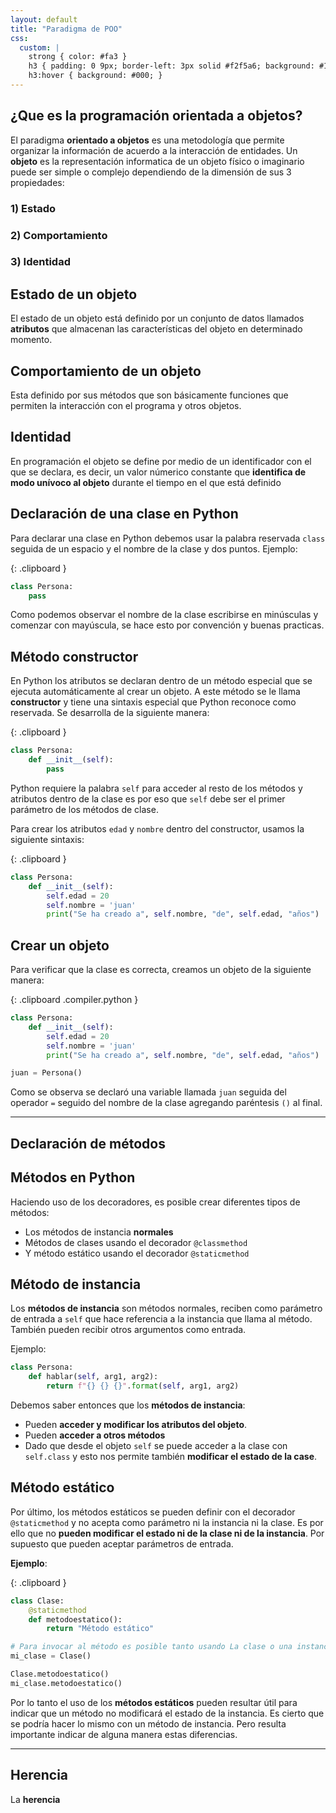 ```yaml
---
layout: default
title: "Paradigma de POO"
css:
  custom: |
    strong { color: #fa3 }
    h3 { padding: 0 9px; border-left: 3px solid #f2f5a6; background: #181918; display: inline-block; margin-top: 6px }
    h3:hover { background: #000; }
---
```


## ¿Que es la programación orientada a objetos?

El paradigma **orientado a objetos** es una metodología que permite organizar la información de acuerdo a la interacción de entidades. Un **objeto** es la representación informatica de un objeto físico o imaginario puede ser simple o complejo dependiendo de la dimensión de sus 3 propiedades:

### 1) Estado
### 2) Comportamiento
### 3) Identidad

## Estado de un objeto

El estado de un objeto está definido por un conjunto de datos llamados **atributos** que almacenan las características del objeto en determinado momento.

## Comportamiento de un objeto

Esta definido por sus métodos que son básicamente funciones que permiten la interacción con el programa y otros objetos.

## Identidad

En programación el objeto se define por medio de un identificador con el que se declara, es decir, un valor númerico constante que **identifica de modo unívoco al objeto** durante el tiempo en el que está definido

## Declaración de una clase en Python

Para declarar una clase en Python debemos usar la palabra reservada `class` seguida de un espacio y el nombre de la clase y dos puntos. Ejemplo:

{: .clipboard }
```py
class Persona:
	pass
```

Como podemos observar el nombre de la clase escribirse en minúsculas y comenzar con mayúscula, se hace esto por convención y buenas practicas.


## Método constructor

En Python los atributos se declaran dentro de un método especial que se ejecuta automáticamente al crear un objeto. A este método se le llama **constructor** y tiene una sintaxis especial que Python reconoce como reservada. Se desarrolla de la siguiente manera:

{: .clipboard }
```py
class Persona:
	def __init__(self):
		pass
```

Python requiere la palabra `self` para acceder al resto de los métodos y atributos dentro de la clase es por eso que `self` debe ser el primer parámetro de los métodos de clase.

Para crear los atributos `edad` y `nombre` dentro del constructor, usamos la siguiente sintaxis:

{: .clipboard }
```py
class Persona:
	def __init__(self):
		self.edad = 20
		self.nombre = 'juan'
		print("Se ha creado a", self.nombre, "de", self.edad, "años")
```

## Crear un objeto

Para verificar que la clase es correcta, creamos un objeto de la siguiente manera:

{: .clipboard .compiler.python }
```py
class Persona:
	def __init__(self):
		self.edad = 20
		self.nombre = 'juan'
		print("Se ha creado a", self.nombre, "de", self.edad, "años")

juan = Persona()
```

Como se observa se declaró una variable llamada `juan` seguida del operador `=` seguido del nombre de la clase agregando paréntesis `()` al final.

---

## Declaración de métodos



## Métodos en Python

Haciendo uso de los decoradores, es posible crear diferentes tipos de métodos:

- Los métodos de instancia **normales**
- Métodos de clases usando el decorador `@classmethod`
- Y método estático usando el decorador `@staticmethod`

## Método de instancia

Los **métodos de instancia** son métodos normales, reciben como parámetro de entrada a `self` que hace referencia a la instancia que llama al método. También pueden recibir otros argumentos como entrada.

Ejemplo:

```py
class Persona:
	def hablar(self, arg1, arg2):
		return f"{} {} {}".format(self, arg1, arg2)
```

Debemos saber entonces que los **métodos de instancia**:

- Pueden **acceder y modificar los atributos del objeto**.
- Pueden **acceder a otros métodos**
- Dado que desde el objeto `self` se puede acceder a la clase con `self.class` y esto nos permite también **modificar el estado de la case**.

## Método estático

Por último, los métodos estáticos se pueden definir con el decorador `@staticmethod` y no acepta como parámetro ni la instancia ni la clase. Es por ello que no **pueden modificar el estado ni de la clase ni de la instancia**. Por supuesto que pueden aceptar parámetros de entrada.

**Ejemplo**:

{: .clipboard }
```py
class Clase:
    @staticmethod
    def metodoestatico():
        return "Método estático"

# Para invocar al método es posible tanto usando La clase o una instancia de esta.
mi_clase = Clase()

Clase.metodoestatico()
mi_clase.metodoestatico()
```

Por lo tanto el uso de los **métodos estáticos** pueden resultar útil para indicar que un método no modificará el estado de la instancia. Es cierto que se podría hacer lo mismo con un método de instancia. Pero resulta importante indicar de alguna manera estas diferencias.

---

## Herencia

La **herencia**